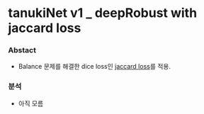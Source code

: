 # tanukiNet v1 _ deepRobust with jaccard loss

### Abstact
- Balance 문제를 해결한 dice loss인 [jaccard loss](https://gist.github.com/wassname/f1452b748efcbeb4cb9b1d059dce6f96)를 적용.

### 분석
- 아직 모름